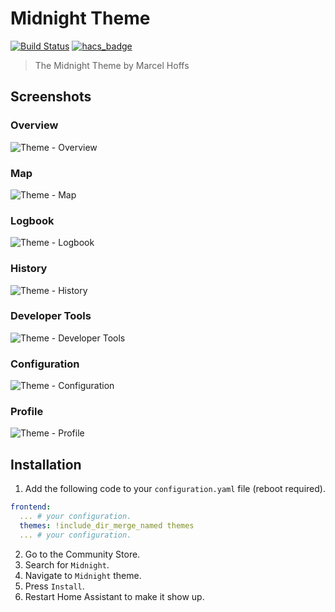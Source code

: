 # Midnight Theme

[![Build Status](https://www.travis-ci.org/home-assistant-community-themes/midnight.svg?branch=master)](https://www.travis-ci.org/home-assistant-community-themes/midnight)
[![hacs_badge](https://img.shields.io/badge/HACS-Default-orange.svg)](https://github.com/custom-components/hacs)

> The Midnight Theme by Marcel Hoffs

## Screenshots

### Overview

![Theme - Overview](https://raw.githubusercontent.com/home-assistant-community-themes/midnight/master/docs/theme-overview.png)

### Map

![Theme - Map](https://raw.githubusercontent.com/home-assistant-community-themes/midnight/master/docs/theme-map.png)

### Logbook

![Theme - Logbook](https://raw.githubusercontent.com/home-assistant-community-themes/midnight/master/docs/theme-logbook.png)

### History

![Theme - History](https://raw.githubusercontent.com/home-assistant-community-themes/midnight/master/docs/theme-history.png)

### Developer Tools

![Theme - Developer Tools](https://raw.githubusercontent.com/home-assistant-community-themes/midnight/master/docs/theme-developer-tools.png)

### Configuration

![Theme - Configuration](https://raw.githubusercontent.com/home-assistant-community-themes/midnight/master/docs/theme-configuration.png)

### Profile

![Theme - Profile](https://raw.githubusercontent.com/home-assistant-community-themes/midnight/master/docs/theme-profile.png)

## Installation

1. Add the following code to your `configuration.yaml` file (reboot required).

```yaml
frontend:
  ... # your configuration.
  themes: !include_dir_merge_named themes
  ... # your configuration.
```

2. Go to the Community Store.
3. Search for `Midnight`.
4. Navigate to `Midnight` theme.
5. Press `Install`.
6. Restart Home Assistant to make it show up.
